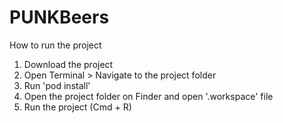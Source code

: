 # PUNKBeers

How to run the project

1. Download the project
2. Open Terminal > Navigate to the project folder
3. Run 'pod install'
4. Open the project folder on Finder and open '.workspace' file
5. Run the project (Cmd + R)
